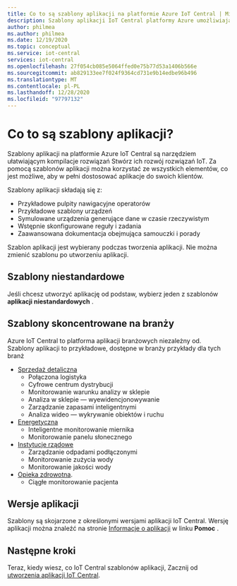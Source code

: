 ```yaml
---
title: Co to są szablony aplikacji na platformie Azure IoT Central | Microsoft Docs
description: Szablony aplikacji IoT Central platformy Azure umożliwiają przechodzenie do tworzenia rozwiązań IoT.
author: philmea
ms.author: philmea
ms.date: 12/19/2020
ms.topic: conceptual
ms.service: iot-central
services: iot-central
ms.openlocfilehash: 27f054cb085e5064ffed0e75b77d53a1406b566e
ms.sourcegitcommit: ab829133ee7f024f9364cd731e9b14edbe96b496
ms.translationtype: MT
ms.contentlocale: pl-PL
ms.lasthandoff: 12/28/2020
ms.locfileid: "97797132"
---
```

# <a name="what-are-application-templates"></a>Co to są szablony aplikacji?

Szablony aplikacji na platformie Azure IoT Central są narzędziem ułatwiającym kompilacje rozwiązań Stwórz ich rozwój rozwiązań IoT. Za pomocą szablonów aplikacji można korzystać ze wszystkich elementów, co jest możliwe, aby w pełni dostosować aplikacje do swoich klientów.

Szablony aplikacji składają się z:

- Przykładowe pulpity nawigacyjne operatorów
- Przykładowe szablony urządzeń
- Symulowane urządzenia generujące dane w czasie rzeczywistym
- Wstępnie skonfigurowane reguły i zadania
- Zaawansowana dokumentacja obejmująca samouczki i porady

Szablon aplikacji jest wybierany podczas tworzenia aplikacji. Nie można zmienić szablonu po utworzeniu aplikacji.

## <a name="custom-templates"></a>Szablony niestandardowe

Jeśli chcesz utworzyć aplikację od podstaw, wybierz jeden z szablonów **aplikacji niestandardowych** .

## <a name="industry-focused-templates"></a>Szablony skoncentrowane na branży

Azure IoT Central to platforma aplikacji branżowych niezależny od. Szablony aplikacji to przykładowe, dostępne w branży przykłady dla tych branż

- [Sprzedaż detaliczna](../retail/overview-iot-central-retail.md)
  - Połączona logistyka
  - Cyfrowe centrum dystrybucji
  - Monitorowanie warunku analizy w sklepie
  - Analiza w sklepie — wyewidencjonowywanie
  - Zarządzanie zapasami inteligentnymi
  - Analiza wideo — wykrywanie obiektów i ruchu
- [Energetyczna](../energy/overview-iot-central-energy.md)
  - Inteligentne monitorowanie miernika
  - Monitorowanie panelu słonecznego
- [Instytucje rządowe](../government/overview-iot-central-government.md)
  - Zarządzanie odpadami podłączonymi
  - Monitorowanie zużycia wody
  - Monitorowanie jakości wody
- [Opieka zdrowotna](../healthcare/overview-iot-central-healthcare.md).
  - Ciągłe monitorowanie pacjenta

## <a name="application-versions"></a>Wersje aplikacji

Szablony są skojarzone z określonymi wersjami aplikacji IoT Central. Wersję aplikacji można znaleźć na stronie [Informacje o aplikacji](./howto-get-app-info.md) w linku **Pomoc** .

## <a name="next-steps"></a>Następne kroki

Teraz, kiedy wiesz, co IoT Central szablonów aplikacji, Zacznij od [utworzenia aplikacji IoT Central](quick-deploy-iot-central.md).
